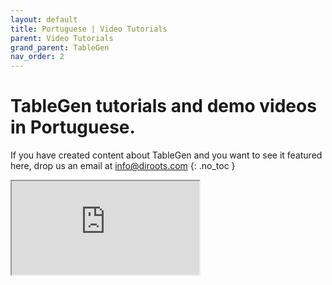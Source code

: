 ```yaml
---
layout: default
title: Portuguese | Video Tutorials
parent: Video Tutorials
grand_parent: TableGen
nav_order: 2
---
```


# TableGen tutorials and demo videos in Portuguese.
If you have created content about TableGen and you want to see it featured here, drop us an email at info@diroots.com
{: .no_toc }

 <div class="di-iframe-container">
  <iframe
  title="TableGen | Como importar planilhas Excel no Revit | Plugin TableGen | DiRoots"
  class="di-responsive-iframe" 
  src="https://www.youtube.com/embed/onUGKAgM0Lg">
  </iframe>
</div>